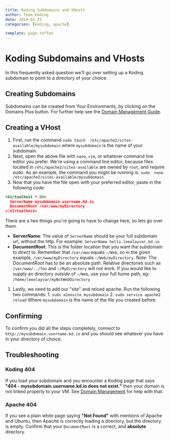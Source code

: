 ```yaml
---
title: Koding Subdomains and VHosts
author: Team Koding
date: 2014-02-21
categories: [koding, apache]

template: page.toffee
---
```


# Koding Subdomains and VHosts

In this frequently asked question we'll go over setting up a Koding subdomain to point to a directory of your choice. 

## Creating Subdomains

Subdomains can be created from Your Environments, by clicking on the Domains Plus button. For further help see the [Domain Management Guide](/docs/guides/domain-management/). 

## Creating a VHost

1. First, run the command `sudo touch 
/etc/apache2/sites-available/mysubdomain` where `mysubdomain` is the name 
of your subdomain.
2. Next, open the above file with `nano`, `vim`, or whatever command line 
editor you prefer. We're using a command line editor, because files 
located in `/etc/apache2/sites-available` are owned by `root`, and 
require sudo. As an example, the command you might be running is: `sudo 
nano /etc/apache2/sites-available/mysubdomain`
3. Now that you have the file open with your preferred editor, paste in 
the following code:

```xml
<Virtualhost *:80>
  ServerName mysubdomain.username.kd.io
  DocumentRoot /var/www/myDirectory
</Virtualhost>
```

There are a two things you're going to have to change here, so lets go over them.
  * **ServerName**: The value of `ServerName` should be your full subdomain url, without the http. For example: `ServerName hello.leeolayvar.kd.io`
  * **DocumentRoot**: This is the folder location that you want the subdomain to direct to. Remember that `/var/www` equals `~/Web`, so in the given example, `/var/www/myDirectory` equals `~/Web/myDirectory`. _Note:_ The DocumentRoot has to be an absolute path. Relative directories such as `/var/www/../foo` and `~/MyDirectory` will not work. If you would like to supply an directory _outside_ of `~/Web`, use your full home path, eg: `/home/leeolayvar/myNotWebDirectory`
  1. Lastly, we need to add our "site" and reload apache. Run the following two commands: 
    1. `sudo a2ensite mysubdomain`
    2. `sudo service apache2 reload`
Where `mysubdomain` is the name of the file you created before.

## Confirming

To confirm you did all the steps completely, connect to `http://mysubdomain.username.kd.io` and you should see whatever you have in your directory of choice. 

## Troubleshooting

### Koding 404

If you load your subdomain and you encounter a Koding page that says **"404 - mysubdomain.username.kd.io does not exist."** then your domain is not linked properly to your VM. See [Domain Management](/docs/guides/domain-management/) for help with that. 

### Apache 404

If you see a plain white page saying **"Not Found"** with mentions of Apache and Ubuntu, then Apache is correctly loading a directory, but the directory is empty. Confirm that your `DocumentRoot` is a correct, and **absolute** directory.
